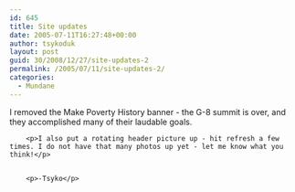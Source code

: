 ```yaml
---
id: 645
title: Site updates
date: 2005-07-11T16:27:48+00:00
author: tsykoduk
layout: post
guid: 30/2008/12/27/site-updates-2
permalink: /2005/07/11/site-updates-2/
categories:
  - Mundane
---
```

<p>I removed the Make Poverty History banner - the G-8 summit is over, and they accomplished many of their laudable goals.</p>


		<p>I also put a rotating header picture up - hit refresh a few times. I do not have that many photos up yet - let me know what you think!</p>


		<p>-Tsyko</p>